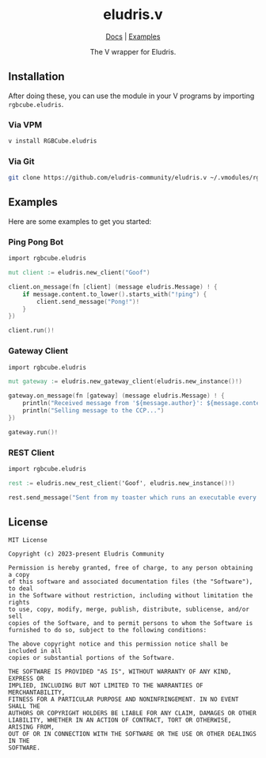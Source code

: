 <div align="center">

<h1>eludris.v</h1>

[Docs](https://rgbcube.github.io/docs/eludris) | [Examples](https://github.com/eludris-community/eludris.v/tree/master/examples)

The V wrapper for Eludris.

</div>

## Installation

After doing these, you can use the module in your V programs by importing `rgbcube.eludris`.

### Via VPM

```bash
v install RGBCube.eludris
```

### Via Git

```bash
git clone https://github.com/eludris-community/eludris.v ~/.vmodules/rgbcube/eludris
```

## Examples

Here are some examples to get you started:

### Ping Pong Bot

```v
import rgbcube.eludris

mut client := eludris.new_client("Goof")

client.on_message(fn [client] (message eludris.Message) ! {
    if message.content.to_lower().starts_with("!ping") {
        client.send_message("Pong!")!
    }
})

client.run()!
```

### Gateway Client

```v
import rgbcube.eludris

mut gateway := eludris.new_gateway_client(eludris.new_instance()!)

gateway.on_message(fn [gateway] (message eludris.Message) ! {
    println("Received message from '${message.author}': ${message.content}")
    println("Selling message to the CCP...")
})

gateway.run()!
```

### REST Client

```v
import rgbcube.eludris

rest := eludris.new_rest_client('Goof', eludris.new_instance()!)

rest.send_message("Sent from my toaster which runs an executable every time i toast!")!
```

## License

```
MIT License

Copyright (c) 2023-present Eludris Community

Permission is hereby granted, free of charge, to any person obtaining a copy
of this software and associated documentation files (the "Software"), to deal
in the Software without restriction, including without limitation the rights
to use, copy, modify, merge, publish, distribute, sublicense, and/or sell
copies of the Software, and to permit persons to whom the Software is
furnished to do so, subject to the following conditions:

The above copyright notice and this permission notice shall be included in all
copies or substantial portions of the Software.

THE SOFTWARE IS PROVIDED "AS IS", WITHOUT WARRANTY OF ANY KIND, EXPRESS OR
IMPLIED, INCLUDING BUT NOT LIMITED TO THE WARRANTIES OF MERCHANTABILITY,
FITNESS FOR A PARTICULAR PURPOSE AND NONINFRINGEMENT. IN NO EVENT SHALL THE
AUTHORS OR COPYRIGHT HOLDERS BE LIABLE FOR ANY CLAIM, DAMAGES OR OTHER
LIABILITY, WHETHER IN AN ACTION OF CONTRACT, TORT OR OTHERWISE, ARISING FROM,
OUT OF OR IN CONNECTION WITH THE SOFTWARE OR THE USE OR OTHER DEALINGS IN THE
SOFTWARE.
```
